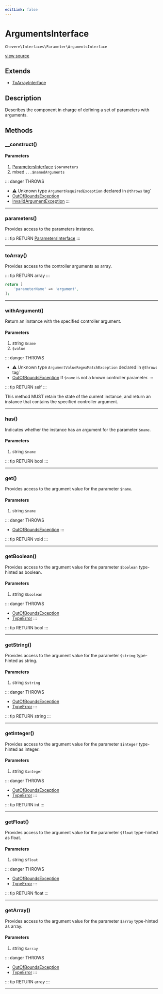 ```yaml
---
editLink: false
---
```


# ArgumentsInterface

`Chevere\Interfaces\Parameter\ArgumentsInterface`

[view source](https://github.com/chevere/chevere/blob/master/src/Chevere/Interfaces/Parameter/ArgumentsInterface.php)

## Extends

- [ToArrayInterface](../Common/ToArrayInterface.md)

## Description

Describes the component in charge of defining a set of parameters with arguments.

## Methods

### __construct()

#### Parameters

1. [ParametersInterface](./ParametersInterface.md) `$parameters`
2. mixed `...$namedArguments`

::: danger THROWS
- ⚠ Unknown type `ArgumentRequiredException` declared in `@throws` tag`
- [OutOfBoundsException](../../Exceptions/Core/OutOfBoundsException.md) 
- [InvalidArgumentException](../../Exceptions/Core/InvalidArgumentException.md) 
:::

---

### parameters()

Provides access to the parameters instance.

::: tip RETURN
[ParametersInterface](./ParametersInterface.md)
:::

---

### toArray()

Provides access to the controller arguments as array.

::: tip RETURN
array
:::

```php
return [
    'parameterName' => 'argument',
];
```

---

### withArgument()

Return an instance with the specified controller argument.

#### Parameters

1. string `$name`
2.  `$value`

::: danger THROWS
- ⚠ Unknown type `ArgumentValueRegexMatchException` declared in `@throws` tag`
- [OutOfBoundsException](../../Exceptions/Core/OutOfBoundsException.md) If `$name` is not a known controller parameter.
:::

::: tip RETURN
self
:::

This method MUST retain the state of the current instance, and return
an instance that contains the specified controller argument.

---

### has()

Indicates whether the instance has an argument for the parameter `$name`.

#### Parameters

1. string `$name`

::: tip RETURN
bool
:::

---

### get()

Provides access to the argument value for the parameter `$name`.

#### Parameters

1. string `$name`

::: danger THROWS
- [OutOfBoundsException](../../Exceptions/Core/OutOfBoundsException.md) 
:::

::: tip RETURN
void
:::

---

### getBoolean()

Provides access to the argument value for the parameter `$boolean` type-hinted as boolean.

#### Parameters

1. string `$boolean`

::: danger THROWS
- [OutOfBoundsException](../../Exceptions/Core/OutOfBoundsException.md) 
- [TypeError](https://www.php.net/manual/class.typeerror) 
:::

::: tip RETURN
bool
:::

---

### getString()

Provides access to the argument value for the parameter `$string` type-hinted as string.

#### Parameters

1. string `$string`

::: danger THROWS
- [OutOfBoundsException](../../Exceptions/Core/OutOfBoundsException.md) 
- [TypeError](https://www.php.net/manual/class.typeerror) 
:::

::: tip RETURN
string
:::

---

### getInteger()

Provides access to the argument value for the parameter `$integer` type-hinted as integer.

#### Parameters

1. string `$integer`

::: danger THROWS
- [OutOfBoundsException](../../Exceptions/Core/OutOfBoundsException.md) 
- [TypeError](https://www.php.net/manual/class.typeerror) 
:::

::: tip RETURN
int
:::

---

### getFloat()

Provides access to the argument value for the parameter `$float` type-hinted as float.

#### Parameters

1. string `$float`

::: danger THROWS
- [OutOfBoundsException](../../Exceptions/Core/OutOfBoundsException.md) 
- [TypeError](https://www.php.net/manual/class.typeerror) 
:::

::: tip RETURN
float
:::

---

### getArray()

Provides access to the argument value for the parameter `$array` type-hinted as array.

#### Parameters

1. string `$array`

::: danger THROWS
- [OutOfBoundsException](../../Exceptions/Core/OutOfBoundsException.md) 
- [TypeError](https://www.php.net/manual/class.typeerror) 
:::

::: tip RETURN
array
:::

---
